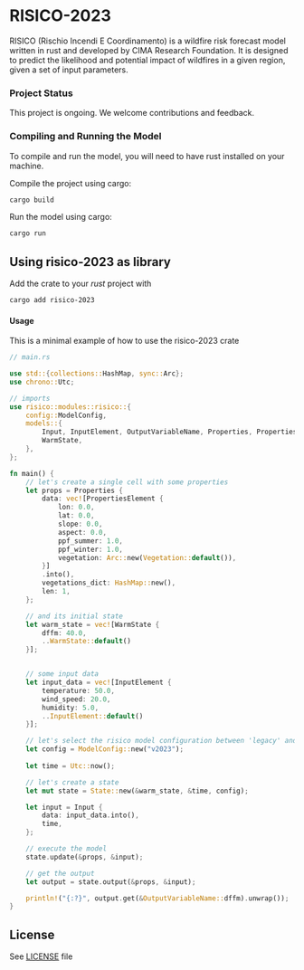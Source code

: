 # RISICO-2023

RISICO  (Rischio Incendi E Coordinamento) is a wildfire risk forecast model written in rust and developed by CIMA Research Foundation. 
It is designed to predict the likelihood and potential impact of wildfires in a given region, given a set of input parameters.

### Project Status
This project is ongoing. We welcome contributions and feedback.

### Compiling and Running the Model
To compile and run the model, you will need to have rust installed on your machine.


Compile the project using cargo:
```bash
cargo build
```
Run the model using cargo:
```bash
cargo run
```

## Using risico-2023 as library
Add the crate to your _rust_ project with 
```bash
cargo add risico-2023
```

#### Usage
This is a minimal example of how to use the risico-2023 crate
```rust
// main.rs

use std::{collections::HashMap, sync::Arc};
use chrono::Utc;

// imports
use risico::modules::risico::{
    config::ModelConfig,
    models::{
        Input, InputElement, OutputVariableName, Properties, PropertiesElement, State, Vegetation,
        WarmState,
    },
};

fn main() {
    // let's create a single cell with some properties
    let props = Properties {
        data: vec![PropertiesElement {
            lon: 0.0,
            lat: 0.0,
            slope: 0.0,
            aspect: 0.0,
            ppf_summer: 1.0,
            ppf_winter: 1.0,
            vegetation: Arc::new(Vegetation::default()),
        }]
        .into(),
        vegetations_dict: HashMap::new(),
        len: 1,
    };

    // and its initial state
    let warm_state = vec![WarmState {
        dffm: 40.0,
        ..WarmState::default()
    }];


    // some input data
    let input_data = vec![InputElement {
        temperature: 50.0,
        wind_speed: 20.0,
        humidity: 5.0,
        ..InputElement::default()
    }];

    // let's select the risico model configuration between 'legacy' and 'v2023'
    let config = ModelConfig::new("v2023");
    
    let time = Utc::now();

    // let's create a state 
    let mut state = State::new(&warm_state, &time, config);

    let input = Input {
        data: input_data.into(),
        time,
    };

    // execute the model
    state.update(&props, &input);

    // get the output
    let output = state.output(&props, &input);

    println!("{:?}", output.get(&OutputVariableName::dffm).unwrap());
}
```





## License
See [LICENSE](LICENSE) file